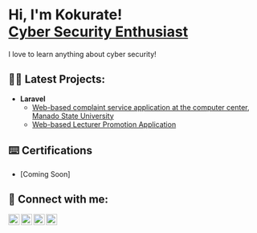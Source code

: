 <h1>Hi, I'm Kokurate! <br/> 
<a href="https://github.com/kokurate/kokurate">Cyber Security Enthusiast</a>
</h1>

<p>I love to learn anything about cyber security!</p>

<h2>👨‍💻 Latest Projects:</h2>

- <b>Laravel</b>
  - [Web-based complaint service application at the computer center, Manado State University](https://github.com/kokurate/appela)
  - [Web-based Lecturer Promotion Application](https://github.com/kokurate/lecturer-promotion-application)


<h2> ⌨️ Certifications </h2>

- [Coming Soon]


<h2> 🤳 Connect with me:</h2>

[<img align="left" alt="kokurate | YouTube" width="22px" src="https://cdn.jsdelivr.net/npm/simple-icons@v3/icons/youtube.svg" />][youtube]
[<img align="left" alt="kokurate | Twitter" width="22px" src="https://cdn.jsdelivr.net/npm/simple-icons@v3/icons/twitter.svg" />][twitter]
[<img align="left" alt="kokurate | LinkedIn" width="22px" src="https://cdn.jsdelivr.net/npm/simple-icons@v3/icons/linkedin.svg" />][linkedin]
[<img align="left" alt="kokurate | Instagram" width="22px" src="https://cdn.jsdelivr.net/npm/simple-icons@v3/icons/instagram.svg" />][instagram]

[twitter]: https://twitter.com/kokurate
[youtube]: -
[instagram]: https://www.instagram.com/erick_sanger/
[linkedin]: https://linkedin.com/in/fredrik-john-sanger

<!--
**kokurate/kokurate** is a ✨ _special_ ✨ repository because its `README.md` (this file) appears on your GitHub profile.

Here are some ideas to get you started:

- 🔭 I’m currently working on ...
- 🌱 I’m currently learning ...
- 👯 I’m looking to collaborate on ...
- 🤔 I’m looking for help with ...
- 💬 Ask me about ...
- 📫 How to reach me: ...
- 😄 Pronouns: ...
- ⚡ Fun fact: ...
-->

